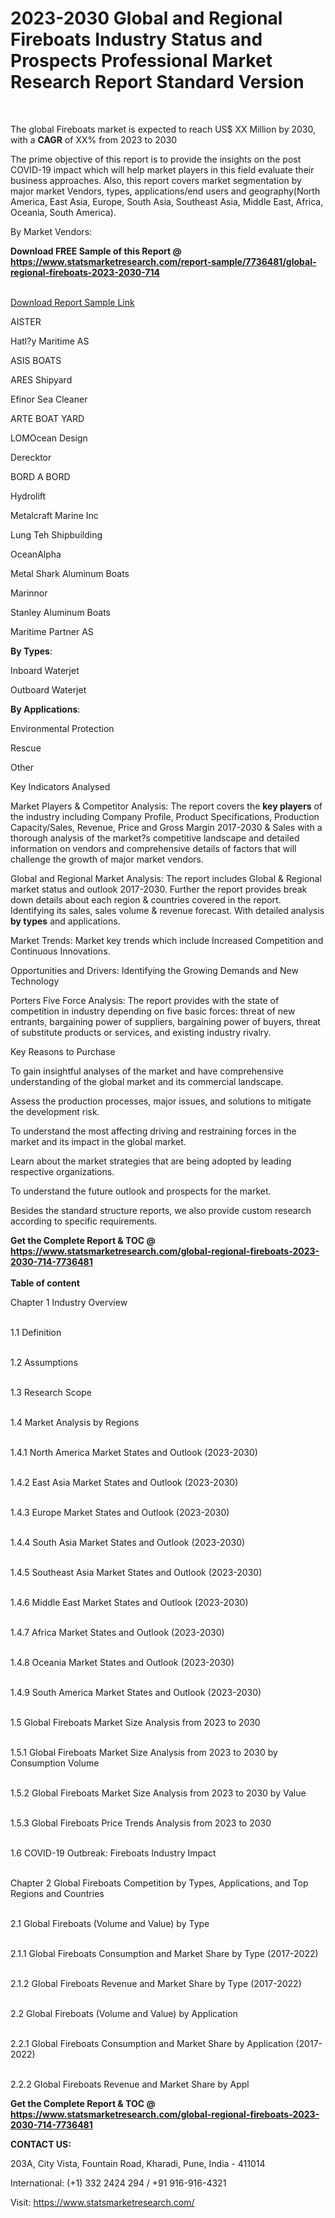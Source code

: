 <h1>2023-2030 Global and Regional Fireboats Industry Status and Prospects Professional Market Research Report Standard Version</h1><br/><p>The global Fireboats market is expected to reach US$ XX Million by 2030, with a <strong>CAGR</strong> of XX% from 2023 to 2030</p><p>The prime objective of this report is to provide the insights on the post COVID-19 impact which will help market players in this field evaluate their business approaches. Also, this report covers market segmentation by major market Vendors, types, applications/end users and geography(North America, East Asia, Europe, South Asia, Southeast Asia, Middle East, Africa, Oceania, South America).</p><p>By Market Vendors:</p><div><b>Download FREE Sample of this Report @ <a href="https://www.statsmarketresearch.com/download-free-sample/7736481/global-regional-fireboats-2023-2030-714">https://www.statsmarketresearch.com/report-sample/7736481/global-regional-fireboats-2023-2030-714</a></b></div><br><p><a href="https://www.statsmarketresearch.com/download-free-sample/7736481/global-regional-fireboats-2023-2030-714">Download Report Sample Link</a></p><p>AISTER</p><p>Hatl?y Maritime AS</p><p>ASIS BOATS</p><p>ARES Shipyard</p><p>Efinor Sea Cleaner</p><p>ARTE BOAT YARD</p><p>LOMOcean Design</p><p>Derecktor</p><p>BORD A BORD</p><p>Hydrolift</p><p>Metalcraft Marine Inc</p><p>Lung Teh Shipbuilding</p><p>OceanAlpha</p><p>Metal Shark Aluminum Boats</p><p>Marinnor</p><p>Stanley Aluminum Boats</p><p>Maritime Partner AS</p><p><strong>By Types</strong>:</p><p>Inboard Waterjet</p><p>Outboard Waterjet</p><p><strong><strong>By Applications</strong></strong>:</p><p>Environmental Protection</p><p>Rescue</p><p>Other</p><p>Key Indicators Analysed</p><p>Market Players & Competitor Analysis: The report covers the <strong>key players</strong> of the industry including Company Profile, Product Specifications, Production Capacity/Sales, Revenue, Price and Gross Margin 2017-2030 & Sales with a thorough analysis of the market?s competitive landscape and detailed information on vendors and comprehensive details of factors that will challenge the growth of major market vendors.</p><p>Global and Regional Market Analysis: The report includes Global & Regional market status and outlook 2017-2030. Further the report provides break down details about each region & countries covered in the report. Identifying its sales, sales volume & revenue forecast. With detailed analysis <strong>by types</strong> and applications.</p><p>Market Trends: Market key trends which include Increased Competition and Continuous Innovations.</p><p>Opportunities and Drivers: Identifying the Growing Demands and New Technology</p><p>Porters Five Force Analysis: The report provides with the state of competition in industry depending on five basic forces: threat of new entrants, bargaining power of suppliers, bargaining power of buyers, threat of substitute products or services, and existing industry rivalry.</p><p>Key Reasons to Purchase</p><p>To gain insightful analyses of the market and have comprehensive understanding of the global market and its commercial landscape.</p><p>Assess the production processes, major issues, and solutions to mitigate the development risk.</p><p>To understand the most affecting driving and restraining forces in the market and its impact in the global market.</p><p>Learn about the market strategies that are being adopted by leading respective organizations.</p><p>To understand the future outlook and prospects for the market.</p><p>Besides the standard structure reports, we also provide custom research according to specific requirements.</p><div><b>Get the Complete Report & TOC @ <a href="https://www.statsmarketresearch.com/global-regional-fireboats-2023-2030-714-7736481">https://www.statsmarketresearch.com/global-regional-fireboats-2023-2030-714-7736481</a></b></div><br><b>Table of content</b><p>Chapter 1 Industry Overview<br />
 
 <br>1.1 Definition<br />
 
 <br>1.2 Assumptions<br />
 
 <br>1.3 Research Scope<br />
 
 <br>1.4 Market Analysis by Regions<br />
 
 <br>1.4.1 North America Market States and Outlook (2023-2030)<br />
 
 <br>1.4.2 East Asia Market States and Outlook (2023-2030)<br />
 
 <br>1.4.3 Europe Market States and Outlook (2023-2030)<br />
 
 <br>1.4.4 South Asia Market States and Outlook (2023-2030)<br />
 
 <br>1.4.5 Southeast Asia Market States and Outlook (2023-2030)<br />
 
 <br>1.4.6 Middle East Market States and Outlook (2023-2030)<br />
 
 <br>1.4.7 Africa Market States and Outlook (2023-2030)<br />
 
 <br>1.4.8 Oceania Market States and Outlook (2023-2030)<br />
 
 <br>1.4.9 South America Market States and Outlook (2023-2030)<br />
 
 <br>1.5 Global Fireboats Market Size Analysis from 2023 to 2030<br />
 
 <br>1.5.1 Global Fireboats Market Size Analysis from 2023 to 2030 by Consumption Volume<br />
 
 <br>1.5.2 Global Fireboats Market Size Analysis from 2023 to 2030 by Value<br />
 
 <br>1.5.3 Global Fireboats Price Trends Analysis from 2023 to 2030<br />
 
 <br>1.6 COVID-19 Outbreak: Fireboats Industry Impact<br />
 
 <br>Chapter 2 Global Fireboats Competition by Types, Applications, and Top Regions and Countries<br />
 
 <br>2.1 Global Fireboats (Volume and Value) by Type<br />
 
 <br>2.1.1 Global Fireboats Consumption and Market Share by Type (2017-2022)<br />
 
 <br>2.1.2 Global Fireboats Revenue and Market Share by Type (2017-2022)<br />
 
 <br>2.2 Global Fireboats (Volume and Value) by Application<br />
 
 <br>2.2.1 Global Fireboats Consumption and Market Share by Application (2017-2022)<br />
 
 <br>2.2.2 Global Fireboats Revenue and Market Share by Appl<br><div><b>Get the Complete Report & TOC @ <a href="https://www.statsmarketresearch.com/global-regional-fireboats-2023-2030-714-7736481">https://www.statsmarketresearch.com/global-regional-fireboats-2023-2030-714-7736481</a></b></div></p>
 
 <b>CONTACT US:</b><br>
 
 203A, City Vista, Fountain Road, Kharadi, Pune, India - 411014 <br>
 
 International: (+1) 332 2424 294 / +91 916-916-4321<br>
 
 Visit: <a href="https://www.statsmarketresearch.com/">https://www.statsmarketresearch.com/</a>
 
 <br>